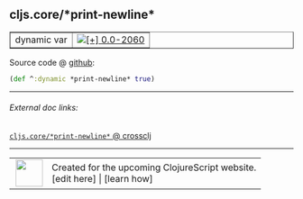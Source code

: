 ## cljs.core/\*print-newline\*



 <table border="1">
<tr>
<td>dynamic var</td>
<td><a href="https://github.com/cljsinfo/cljs-api-docs/tree/0.0-2060"><img valign="middle" alt="[+] 0.0-2060" title="Added in 0.0-2060" src="https://img.shields.io/badge/+-0.0--2060-lightgrey.svg"></a> </td>
</tr>
</table>









Source code @ [github](https://github.com/clojure/clojurescript/blob/r2311/src/cljs/cljs/core.cljs#L33):

```clj
(def ^:dynamic *print-newline* true)
```

<!--
Repo - tag - source tree - lines:

 <pre>
clojurescript @ r2311
└── src
    └── cljs
        └── cljs
            └── <ins>[core.cljs:33](https://github.com/clojure/clojurescript/blob/r2311/src/cljs/cljs/core.cljs#L33)</ins>
</pre>

-->

---



###### External doc links:

[`cljs.core/*print-newline*` @ crossclj](http://crossclj.info/fun/cljs.core.cljs/*print-newline*.html)<br>

---

 <table>
<tr><td>
<img valign="middle" align="right" width="48px" src="http://i.imgur.com/Hi20huC.png">
</td><td>
Created for the upcoming ClojureScript website.<br>
[edit here] | [learn how]
</td></tr></table>

[edit here]:https://github.com/cljsinfo/cljs-api-docs/blob/master/cljsdoc/cljs.core_STARprint-newlineSTAR.cljsdoc
[learn how]:https://github.com/cljsinfo/cljs-api-docs/wiki/cljsdoc-files

<!--

This information was too distracting to show to readers, but I'll leave it
commented here since it is helpful to:

- pretty-print the data used to generate this document
- and show how to retrieve that data



The API data for this symbol:

```clj
{:ns "cljs.core",
 :name "*print-newline*",
 :type "dynamic var",
 :source {:code "(def ^:dynamic *print-newline* true)",
          :title "Source code",
          :repo "clojurescript",
          :tag "r2311",
          :filename "src/cljs/cljs/core.cljs",
          :lines [33]},
 :full-name "cljs.core/*print-newline*",
 :full-name-encode "cljs.core_STARprint-newlineSTAR",
 :history [["+" "0.0-2060"]]}

```

Retrieve the API data for this symbol:

```clj
;; from Clojure REPL
(require '[clojure.edn :as edn])
(-> (slurp "https://raw.githubusercontent.com/cljsinfo/cljs-api-docs/catalog/cljs-api.edn")
    (edn/read-string)
    (get-in [:symbols "cljs.core/*print-newline*"]))
```

-->
